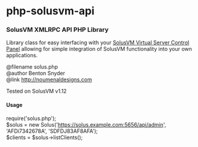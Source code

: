 php-solusvm-api
===============

<h3>SolusVM XMLRPC API PHP Library</h3>

<p>Library class for easy interfacing with your <a href="http://www.solusvm.com">SolusVM Virtual Server Control Panel</a> allowing for simple integration of SolusVM functionality into your own applications.</p>

<p>@filename solus.php<br />@author Benton Snyder<br />@link <a href="http://noumenaldesigns.com" alt="Noumenal Designs">http://noumenaldesigns.com</a></p>

<p>Tested on SolusVM v1.12</p>

<h4>Usage</h4>

 require('solus.php');<br />
 $solus = new Solus('https://solus.example.com:5656/api/admin', 'AFDi7342678A', 'SDFDJ83AF8AFA');<br />
 $clients = $solus->listClients();<br />
